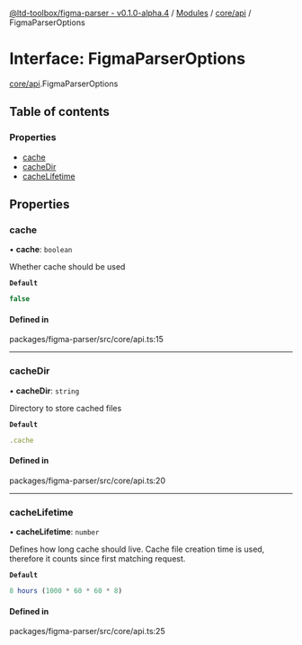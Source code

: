 [@ltd-toolbox/figma-parser - v0.1.0-alpha.4](../README.md) / [Modules](../modules.md) / [core/api](../modules/core_api.md) / FigmaParserOptions

# Interface: FigmaParserOptions

[core/api](../modules/core_api.md).FigmaParserOptions

## Table of contents

### Properties

- [cache](core_api.FigmaParserOptions.md#cache)
- [cacheDir](core_api.FigmaParserOptions.md#cachedir)
- [cacheLifetime](core_api.FigmaParserOptions.md#cachelifetime)

## Properties

### cache

• **cache**: `boolean`

Whether cache should be used

**`Default`**

```ts
false
```

#### Defined in

packages/figma-parser/src/core/api.ts:15

___

### cacheDir

• **cacheDir**: `string`

Directory to store cached files

**`Default`**

```ts
.cache
```

#### Defined in

packages/figma-parser/src/core/api.ts:20

___

### cacheLifetime

• **cacheLifetime**: `number`

Defines how long cache should live. Cache file creation time is used, therefore it counts since first matching request.

**`Default`**

```ts
8 hours (1000 * 60 * 60 * 8)
```

#### Defined in

packages/figma-parser/src/core/api.ts:25
